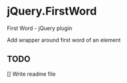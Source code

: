 jQuery.FirstWord
=============

First Word - jQuery plugin

Add wrapper around first word of an element


TODO
----
[] Write readme file
